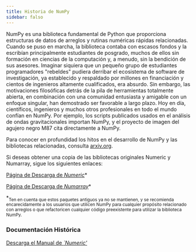 ```yaml
---
title: Historia de NumPy
sidebar: falso
---
```


NumPy es una biblioteca fundamental de Python que proporciona estructuras de datos de arreglos y rutinas numéricas rápidas relacionadas. Cuando se puso en marcha, la biblioteca contaba con escasos fondos y la escribían principalmente estudiantes de posgrado, muchos de ellos sin formación en ciencias de la computación y, a menudo, sin la bendición de sus asesores. Imaginar siquiera que un pequeño grupo de estudiantes programadores "rebeldes" pudiera derribar el ecosistema de software de investigación, ya establecido y respaldado por millones en financiación y cientos de ingenieros altamente cualificados, era absurdo. Sin embargo, las motivaciones filosóficas detrás de la pila de herramientas totalmente abierta, en combinación con una comunidad entusiasta y amigable con un enfoque singular, han demostrado ser favorable a largo plazo.  Hoy en día, científicos, ingenieros y muchos otros profesionales en todo el mundo confían en NumPy. Por ejemplo, los scripts publicados usados en el análisis de ondas gravitacionales importan NumPy, y el proyecto de imagen del agujero negro M87 cita directamente a NumPy.

Para conocer en profundidad los hitos en el desarrollo de NumPy y las bibliotecas relacionadas, consulta [arxiv.org](arxiv.org/abs/1907.10121).

Si deseas obtener una copia de las bibliotecas originales Numeric y Numarray, sigue los siguientes enlaces:

[Página de Descarga de *Numeric*](https://sourceforge.net/projects/numpy/files/Old%20Numeric/)*

[Página de Descarga de *Numarray*](https://sourceforge.net/projects/numpy/files/Old%20Numarray/)*

*<sub>Ten en cuenta que estos paquetes antiguos ya no se mantienen, y se recomienda encarecidamente a los usuarios que utilicen NumPy para cualquier propósito relacionado con arreglos o que refactoricen cualquier código preexistente para utilizar la biblioteca NumPy.</sub>

### Documentación Histórica

[Descarga el Manual de *`Numeric'*](static/numeric-manual.pdf)

